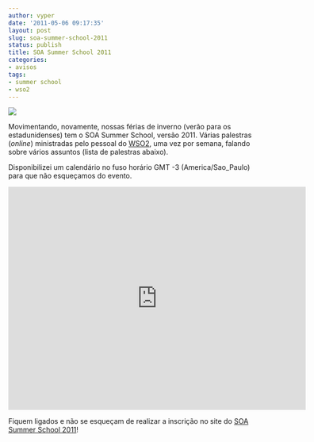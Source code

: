 ```yaml
---
author: vyper
date: '2011-05-06 09:17:35'
layout: post
slug: soa-summer-school-2011
status: publish
title: SOA Summer School 2011
categories:
- avisos
tags:
- summer school
- wso2
---
```


![](http://www.mcorp.com.br/wp-content/uploads/2011/05/summerschool-2011.gif)

Movimentando, novamente, nossas férias de inverno (verão para os
estadunidenses) tem o SOA Summer School, versão 2011. Várias palestras
(_online_) ministradas pelo pessoal do [WSO2](http://www.wso2.org), uma vez
por semana, falando sobre vários assuntos (lista de palestras abaixo).

Disponibilizei um calendário no fuso horário GMT -3 (America/Sao_Paulo) para
que não esqueçamos do evento.

<iframe src="https://www.google.com/calendar/b/0/embed?showPrint=0&amp;showCalendars=0&amp;mode=AGENDA&amp;height=450&amp;wkst=1&amp;bgcolor=%23FFFFFF&amp;src=maneh.org_j9mbgf10sln3f2k01d94n0fl10%40group.calendar.google.com&amp;color=%23182C57&amp;ctz=America%2FSao_Paulo" style=" border-width:0 " width="600" height="450" frameborder="0" scrolling="no"></iframe>
  
Fiquem ligados e não se esqueçam de realizar a inscrição no site do [SOA Summer School 2011](http://wso2.org/training)!

